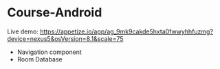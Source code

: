 # Course-Android
Live demo: https://appetize.io/app/ag_9mk9cakde5hxta0fwwyhhfuzmg?device=nexus5&osVersion=8.1&scale=75
 - Navigation component
 - Room Database
